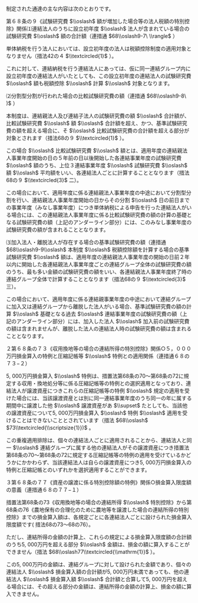 制定された通達の主な内容は次のとおりです。

第６８条の９《試験研究費 $\\oslash$ 額が増加した場合等の法人税額の特別控除》関係⑴連結法人のうちに設立初年度 $\\oslash$ 法人が含まれている場合の試験研究費 $\\oslash$ 額の合計額（連措通 $68\\oslash9-7\ \\rangle$ ）

単体納税を行う法人においては、設立初年度の法人は税額控除制度の適用対象となりません（措法42の４ $\\textcircled{1}$ ）。

これに対して、連結納税を行う連結法人にあっては、仮に同一連結グループ内に設立初年度の連結法人がいたとしても、この設立初年度の連結法人の試験研究費 $\\oslash$ 額も税額控除 $\\oslash$ 計算 $\\oslash$ 対象となります。

⑵分割型分割が行われた場合の比較試験研究費の額（連措通 $68\\oslash9-8\ )$ ）

本制度は、連結親法人及び連結子法人の試験研究費の額 $\\oslash$ 合計額が、比較試験研究費 $\\oslash$ 額 $\\oslash$ 合計額を超え、かつ、基準試験研究費の額を超える場合に、そ $\\oslash$ 比較試験研究費の合計額を超える部分が対象とされます（措法68の９ $\\textcircled{1}$ ）。

この場合 $\\oslash$ 比較試験研究費 $\\oslash$ 額とは、適用年度の連結親法人事業年度開始の日の５年前の日以後開始した各連結事業年度の試験研究費 $\\oslash$ 額のうち、上位３連結事業年度 $\\oslash$ 試験研究費 $\\oslash$ 額 $\\oslash$ 平均額をいい、各連結法人ごとに計算することとなります（措法68の９ $\\textcircled{3}$ 二）。

この場合において、適用年度に係る連結親法人事業年度の中途において分割型分割を行い、連結親法人事業年度開始の日からその分割 $\\oslash$ 日の前日までの事業年度（みなし事業年度）につき単体納税による申告を行った連結法人がいる場合には、この連結親法人事業年度に係る比較試験研究費の額の計算の基礎となる試験研究費の額（上記のアンダーライン部分）には、このみなし事業年度の試験研究費の額が含まれることとなります。

⑶加入法人・離脱法人が存在する場合の基準試験研究費の額（連措通 $68\\oslash9-9\\oslash$ 本制度 $\\oslash$ 税額控除額を計算する場合の基準試験研究費 $\\oslash$ 額は、適用年度の連結親法人事業年度の開始の日前２年以内に開始した各連結親法人事業年度ごとの連結グループ全体の試験研究費の額のうち、最も多い金額の試験研究費の額をいい、各連結親法人事業年度終了時の連結グループ全体で計算することとなります（措法68の９ $\\textcircled{3}$ 三）。

この場合において、適用年度に係る連結親事業年度の中途において連結グループに加入又は連結グループから離脱した法人がいる場合、基準試験研究費の額の計算 $\\oslash$ 基礎となる過去 $\\oslash$ 連結事業年度の試験研究費の額（上記のアンダーライン部分）には、加入した法人 $\\oslash$ 加入前の試験研究費の額は含まれませんが、離脱した法人の連結法人時の試験研究費の額は含まれることとなります。

２第６８条の７３《収用換地等の場合の連結所得の特別控除》関係○５，０００万円損金算入の特例と圧縮記帳等 $\\oslash$ 特例との適用関係（連措通６８の７３−２）

5, 000万円損金算入 $\\oslash$ 特例は、措置法第68条の70～第68条の72に規定する収用・換地処分等に係る圧縮記帳等の特例との選択適用となっており、連結法人が譲渡資産につきこれらの圧縮記帳等の特例 $\\oslash$ 規定の適用を受けた場合には、当該譲渡資産とは別に同一連結事業年度のうち同一の年に属する期間中に譲渡した他 $\\oslash$ 譲渡資産があ $\\supset$ たとしても、当該他の譲渡資産について5, 000万円損金算入 $\\oslash$ 特例 $\\oslash$ 適用を受けることはできないこととされています（措法 $68\\oslash$ $73\\textcircled{\\scriptsize{1}})$ 。

この重複適用排除は、個々の連結法人ごとに適用されることから、連結法人と同一 $\\oslash$ 連結グループに属する他の連結法人がその譲渡資産につき措置法第68条の70～第68条の72に規定する圧縮記帳等の特例の適用を受けているかどうかにかかわらず、当該連結法人は自らの譲渡資産につき5, 000万円損金算入の特例と圧縮記帳とのいずれかを選択適用することができます。

３第６８条の７７《資産の譲渡に係る特別控除額の特例》関係○損金算入限度額の意義（連措通６８の７７−１）

措置法第68条の73《収用換地等の場合の連結所得 $\\oslash$ 特別控除》から第68条の76《農地保有の合理化のために農地等を譲渡した場合の連結所得の特別控除》までの損金算入額は、各規定ごとに各連結法人ごとに設けられた損金算入限度額です( 措法68の73～68の76）。

ただし、連結所得の金額の計算上、これらの規定による損金算入限度額の合計額のうち5, 000万円を超える部分 $\\oslash$ 金額は、損金の額に算入することができません（措法 $68\\oslash77\\textcircled{\\mathrm{1}}$ ）。

この5, 000万円の金額は、連結グループに対して設けられた金額であり、個々の連結法人 $\\oslash$ 損金算入額の合計額が5, 000万円未満であっても、他の連結法人 $\\oslash$ 損金算入額 $\\oslash$ 合計額と合算して5, 000万円を超える場合には、その超える部分の金額は、連結所得の金額の計算上、損金の額に算入できません。